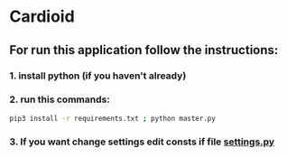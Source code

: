# Cardioid

## For run this application follow the instructions:

### 1. install python (if you haven't already)

### 2. run this commands:
``` bash
pip3 install -r requirements.txt ; python master.py
```

### 3. If you want change settings edit consts if file [settings.py](https://github.com/githubVladimirT/Cardioid/blob/main/settings.py)